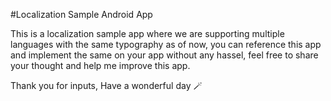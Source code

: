 #Localization Sample Android App

This is a localization sample app where we are supporting multiple languages with the same typography as of now, you can reference this app and implement the same on your app without any hassel, feel free to share your thought and help me improve this app.

Thank you for inputs,
Have a wonderful day 🪄
